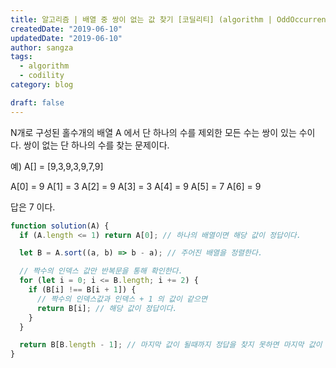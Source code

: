 ```yaml
---
title: 알고리즘 | 배열 중 쌍이 없는 값 찾기 [코딜리티] (algorithm | OddOccurrencesInArray [codility])
createdDate: "2019-06-10"
updatedDate: "2019-06-10"
author: sangza
tags:
  - algorithm
  - codility
category: blog

draft: false
---
```


N개로 구성된 홀수개의 배열 A 에서 단 하나의 수를 제외한 모든 수는 쌍이 있는 수이다.
쌍이 없는 단 하나의 수를 찾는 문제이다.

예) A[] = [9,3,9,3,9,7,9]

A[0] = 9 A[1] = 3 A[2] = 9
A[3] = 3 A[4] = 9 A[5] = 7
A[6] = 9

답은 7 이다.

```javascript
function solution(A) {
  if (A.length <= 1) return A[0]; // 하나의 배열이면 해당 값이 정답이다.

  let B = A.sort((a, b) => b - a); // 주어진 배열을 정렬한다.

  // 짝수의 인덱스 값만 반복문을 통해 확인한다.
  for (let i = 0; i <= B.length; i += 2) {
    if (B[i] !== B[i + 1]) {
      // 짝수의 인덱스값과 인덱스 + 1 의 값이 같으면
      return B[i]; // 해당 값이 정답이다.
    }
  }

  return B[B.length - 1]; // 마지막 값이 될때까지 정답을 찾지 못하면 마지막 값이 정답이다.
}
```
